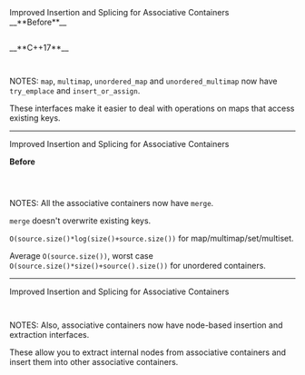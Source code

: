 <!--

<div class="slide-title">Improved Insertion and Splicing for Associative Containers</div>

<div class="left">
<span style="display: block">__**Before**__</span>

<pre style="display: inline-block;"><code class='sample' sample='cpp17_features/
39_improved_insertion_and_splicing_for_associative_containers
/
00_person_map_improved_insertion.cpp
#0
'></code></pre>
</div>

<div class="right">
</div>

<div class="slide-title">Improved Insertion and Splicing for Associative Containers</div>

<div class="left">
<span style="display: block">__**Before**__</span>

<pre style="display: inline-block;"><code class='sample' sample='cpp17_features/
39_improved_insertion_and_splicing_for_associative_containers
/
00_person_map_improved_insertion.cpp
#1
'></code></pre>
</div>

<div class="right">
</div>

-->

<div class="slide-title">Improved Insertion and Splicing for Associative Containers</div>

<div class="left">
<span style="display: block">__**Before**__</span>

<pre style="display: inline-block;"><code class='sample' sample='cpp17_features/
39_improved_insertion_and_splicing_for_associative_containers
/
00_person_map_improved_insertion.cpp
#1
'></code></pre>
</div>

<div class="right">
<span style="display: block">__**C++17**__</span>

<pre style="display: inline-block;"><code class='sample' sample='cpp17_features/
39_improved_insertion_and_splicing_for_associative_containers
/
00_person_map_improved_insertion.cpp
#2
'></code></pre>
</div>

NOTES:
`map`, `multimap`, `unordered_map` and `unordered_multimap` now have `try_emplace` and `insert_or_assign`.

These interfaces make it easier to deal with operations on maps that access existing keys.

---

<div class="slide-title">Improved Insertion and Splicing for Associative Containers</div>

<span style="display: block">__**Before**__</span>

<pre style="display: inline-block;"><code class='sample' sample='cpp17_features/
39_improved_insertion_and_splicing_for_associative_containers
/
10_person_map_merge.cpp
#0
'></code></pre>

NOTES:
All the associative containers now have `merge`.

`merge` doesn't overwrite existing keys.

`O(source.size()*log(size()+source.size())` for map/multimap/set/multiset.

Average `O(source.size())`, worst case `O(source.size()*size()+source().size())` for unordered containers.

---

<div class="slide-title">Improved Insertion and Splicing for Associative Containers</div>

<pre style="display: inline-block;"><code class='sample' sample='cpp17_features/
39_improved_insertion_and_splicing_for_associative_containers
/
20_move_and_rekey.cpp
#0
'></code></pre>

NOTES:
Also, associative containers now have node-based insertion and extraction interfaces.

These allow you to extract internal nodes from associative containers and insert them into other associative containers.

